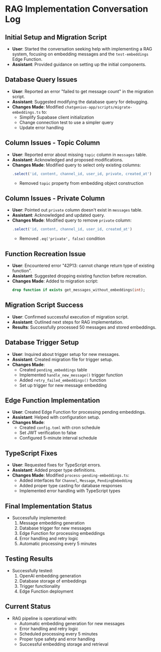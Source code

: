 # RAG Implementation Conversation Log

## Initial Setup and Migration Script
- **User**: Started the conversation seeking help with implementing a RAG system, focusing on embedding messages and the `test-embeddings` Edge Function.
- **Assistant**: Provided guidance on setting up the initial components.

## Database Query Issues
- **User**: Reported an error "failed to get message count" in the migration script.
- **Assistant**: Suggested modifying the database query for debugging.
- **Changes Made**: Modified `chatgenius-app/scripts/migrate-embeddings.ts` to:
  - Simplify Supabase client initialization
  - Change connection test to use a simpler query
  - Update error handling

## Column Issues - Topic Column
- **User**: Reported error about missing `topic` column in `messages` table.
- **Assistant**: Acknowledged and proposed modifications.
- **Changes Made**: Modified query to select only existing columns:
  ```javascript
  .select('id, content, channel_id, user_id, private, created_at')
  ```
  - Removed `topic` property from embedding object construction

## Column Issues - Private Column
- **User**: Pointed out `private` column doesn't exist in `messages` table.
- **Assistant**: Acknowledged and updated query.
- **Changes Made**: Modified query to remove `private` column:
  ```javascript
  .select('id, content, channel_id, user_id, created_at')
  ```
  - Removed `.eq('private', false)` condition

## Function Recreation Issue
- **User**: Encountered error "42P13: cannot change return type of existing function".
- **Assistant**: Suggested dropping existing function before recreation.
- **Changes Made**: Added to migration script:
  ```sql
  drop function if exists get_messages_without_embeddings(int);
  ```

## Migration Script Success
- **User**: Confirmed successful execution of migration script.
- **Assistant**: Outlined next steps for RAG implementation.
- **Results**: Successfully processed 50 messages and stored embeddings.

## Database Trigger Setup
- **User**: Inquired about trigger setup for new messages.
- **Assistant**: Created migration file for trigger setup.
- **Changes Made**: 
  - Created `pending_embeddings` table
  - Implemented `handle_new_message()` trigger function
  - Added `retry_failed_embeddings()` function
  - Set up trigger for new message embedding

## Edge Function Implementation
- **User**: Created Edge Function for processing pending embeddings.
- **Assistant**: Helped with configuration setup.
- **Changes Made**:
  - Created `config.toml` with cron schedule
  - Set JWT verification to false
  - Configured 5-minute interval schedule

## TypeScript Fixes
- **User**: Requested fixes for TypeScript errors.
- **Assistant**: Added proper type definitions.
- **Changes Made**: Modified `process-pending-embeddings.ts`:
  - Added interfaces for `Channel`, `Message`, `PendingEmbedding`
  - Added proper type casting for database responses
  - Implemented error handling with TypeScript types

## Final Implementation Status
- Successfully implemented:
  1. Message embedding generation
  2. Database trigger for new messages
  3. Edge Function for processing embeddings
  4. Error handling and retry logic
  5. Automatic processing every 5 minutes

## Testing Results
- Successfully tested:
  1. OpenAI embedding generation
  2. Database storage of embeddings
  3. Trigger functionality
  4. Edge Function deployment

## Current Status
- RAG pipeline is operational with:
  - Automatic embedding generation for new messages
  - Error handling and retry logic
  - Scheduled processing every 5 minutes
  - Proper type safety and error handling
  - Successful embedding storage and retrieval 